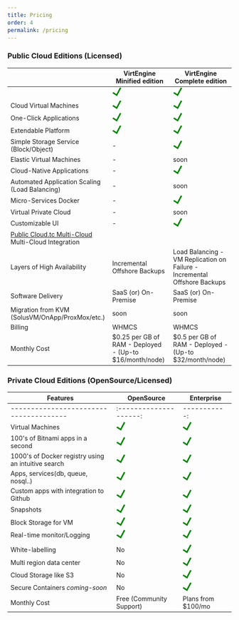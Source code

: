 ```yaml
---
title: Pricing
order: 4
permalink: /pricing
---
```


### Public Cloud Editions (Licensed)

|                                                 | VirtEngine Minified edition                             | VirtEngine Complete edition                                                             |
| ----------------------------------------------- | ------------------------------------------------------- | --------------------------------------------------------------------------------------- |
|                                                 | ![Supported](images/tick.png)                           | ![Supported](images/tick.png)                                                           |
| Cloud Virtual Machines                          | ![Supported](images/tick.png)                           | ![Supported](images/tick.png)                                                           |
| One-Click Applications                          | ![Supported](images/tick.png)                           | ![Supported](images/tick.png)                                                           |
| Extendable Platform                             | ![Supported](images/tick.png)                           | ![Supported](images/tick.png)                                                           |
| Simple Storage Service (Block/Object)           | -                                                       | ![Supported](images/tick.png)                                                           |
| Elastic Virtual Machines                        | -                                                       | soon                                                                                    |
| Cloud-Native Applications                       | -                                                       | ![Supported](images/tick.png)                                                           |
| Automated Application Scaling (Load Balancing)  | -                                                       | soon                                                                                    |
| Micro-Services Docker                           | -                                                       | ![Supported](images/tick.png)                                                           |
| Virtual Private Cloud                           | -                                                       | soon                                                                                    |
| Customizable UI                                 | -                                                       | ![Supported](images/tick.png)                                                           |
| [Public Cloud.tc Multi-Cloud](http://cloud.tc) Multi-Cloud Integration  |
| Layers of High Availability                     | Incremental Offshore Backups                            | Load Balancing - VM Replication on Failure - Incremental Offshore Backups               |
| Software Delivery                               | SaaS (or)  On-Premise                                   | SaaS (or)  On-Premise                                                                   |
| Migration from KVM (SolusVM/OnApp/ProxMox/etc.) | soon                                                    | soon                                                                                    |
| Billing                                         | WHMCS                                                   | WHMCS                                                                                   |
| Monthly Cost                                    | $0.25 per GB of RAM - Deployed - (Up-to $16/month/node) | $0.5 per GB of RAM - Deployed - (Up-to $32/month/node)                                  |

### Private Cloud Editions (OpenSource/Licensed)

| Features                                             | OpenSource                                              | Enterprise                                             |
| ---------------------------------------------------- | ------------------------------------------------------- | ------------------------------------------------------ |
| --------------------------------------               | :--------------------:                                  | -----------:                                           |
| Virtual Machines                                     | ![Supported](images/tick.png)                           | ![Supported](images/tick.png)                          |
| 100's of Bitnami apps in a second                    | ![Supported](images/tick.png)                           | ![Supported](images/tick.png)                          |
| 1000's of Docker registry using an  intuitive search | ![Supported](images/tick.png)                           | ![Supported](images/tick.png)                          |
| Apps, services(db, queue, nosql..)                   | ![Supported](images/tick.png)                           | ![Supported](images/tick.png)                          |
| Custom apps with integration to Github               | ![Supported](images/tick.png)                           | ![Supported](images/tick.png)                          |
| Snapshots                                            | ![Supported](images/tick.png)                           | ![Supported](images/tick.png)                          |
| Block Storage for VM                                 | ![Supported](images/tick.png)                           | ![Supported](images/tick.png)                          |
| Real-time monitor/Logging                            | ![Supported](images/tick.png)                           | ![Supported](images/tick.png)                          |
|                                                      |                                                         |                                                        |
| White-labelling                                      | No                                                      | ![Supported](images/tick.png)                          |
| Multi region data center                             | No                                                      | ![Supported](images/tick.png)                          |
| Cloud Storage like S3                                | No                                                      | ![Supported](images/tick.png)                          |
| Secure Containers *coming-soon*                      | No                                                      | ![Supported](images/tick.png)                          |
| Monthly Cost                                         | Free (Community Support)                                | Plans from $100/mo                                     |
